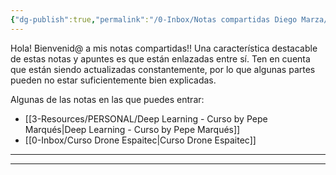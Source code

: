 ```yaml
---
{"dg-publish":true,"permalink":"/0-Inbox/Notas compartidas Diego Marza/","tags":["gardenEntry"],"noteIcon":""}
---
```


Hola! Bienvenid@ a mis notas compartidas!!
Una característica destacable de estas notas y apuntes es que están enlazadas entre sí.
Ten en cuenta que están siendo actualizadas constantemente, por lo que algunas partes pueden no estar suficientemente bien explicadas.

Algunas de las notas en las que puedes entrar: 

- [[3-Resources/PERSONAL/Deep Learning - Curso by Pepe Marqués\|Deep Learning - Curso by Pepe Marqués]]
- [[0-Inbox/Curso Drone Espaitec\|Curso Drone Espaitec]]

---

 

---
